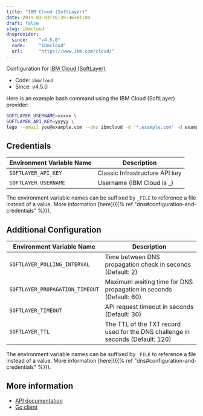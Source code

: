 ```yaml
---
title: "IBM Cloud (SoftLayer)"
date: 2019-03-03T16:39:46+01:00
draft: false
slug: ibmcloud
dnsprovider:
  since:    "v4.5.0"
  code:     "ibmcloud"
  url:      "https://www.ibm.com/cloud/"
---
```


<!-- THIS DOCUMENTATION IS AUTO-GENERATED. PLEASE DO NOT EDIT. -->
<!-- providers/dns/ibmcloud/ibmcloud.toml -->
<!-- THIS DOCUMENTATION IS AUTO-GENERATED. PLEASE DO NOT EDIT. -->


Configuration for [IBM Cloud (SoftLayer)](https://www.ibm.com/cloud/).


<!--more-->

- Code: `ibmcloud`
- Since: v4.5.0


Here is an example bash command using the IBM Cloud (SoftLayer) provider:

```bash
SOFTLAYER_USERNAME=xxxxx \
SOFTLAYER_API_KEY=yyyyy \
lego --email you@example.com --dns ibmcloud -d '*.example.com' -d example.com run
```




## Credentials

| Environment Variable Name | Description |
|-----------------------|-------------|
| `SOFTLAYER_API_KEY` | Classic Infrastructure API key |
| `SOFTLAYER_USERNAME` | Username (IBM Cloud is <accountID>_<emailAddress>) |

The environment variable names can be suffixed by `_FILE` to reference a file instead of a value.
More information [here]({{% ref "dns#configuration-and-credentials" %}}).


## Additional Configuration

| Environment Variable Name | Description |
|--------------------------------|-------------|
| `SOFTLAYER_POLLING_INTERVAL` | Time between DNS propagation check in seconds (Default: 2) |
| `SOFTLAYER_PROPAGATION_TIMEOUT` | Maximum waiting time for DNS propagation in seconds (Default: 60) |
| `SOFTLAYER_TIMEOUT` | API request timeout in seconds (Default: 30) |
| `SOFTLAYER_TTL` | The TTL of the TXT record used for the DNS challenge in seconds (Default: 120) |

The environment variable names can be suffixed by `_FILE` to reference a file instead of a value.
More information [here]({{% ref "dns#configuration-and-credentials" %}}).




## More information

- [API documentation](https://cloud.ibm.com/docs/dns?topic=dns-getting-started-with-the-dns-api)
- [Go client](https://github.com/softlayer/softlayer-go)

<!-- THIS DOCUMENTATION IS AUTO-GENERATED. PLEASE DO NOT EDIT. -->
<!-- providers/dns/ibmcloud/ibmcloud.toml -->
<!-- THIS DOCUMENTATION IS AUTO-GENERATED. PLEASE DO NOT EDIT. -->
